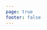 ```yaml
---
page: true
footer: false
---
```


<script setup>
import Page from './components/PartnerPage.vue'
</script>

<Page partner="curotec" />
